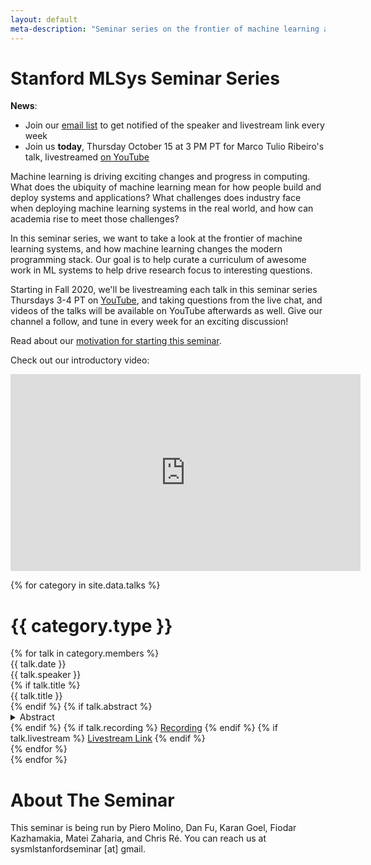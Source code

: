 ```yaml
---
layout: default
meta-description: "Seminar series on the frontier of machine learning and systems. Livestreamed every Thursday, 3-4 pm PT."
---
```


# Stanford MLSys Seminar Series

**News**:
* Join our [email list](https://groups.google.com/forum/#!forum/stanford-mlsys-seminars/join) to get notified of the speaker and livestream link every week 
* Join us **today**, Thursday October 15 at 3 PM PT for Marco Tulio Ribeiro's talk, livestreamed [on YouTube](https://www.youtube.com/watch?v=VqiTtdY58Ts)

Machine learning is driving exciting changes and progress in computing.
What does the ubiquity of machine learning mean for how people build and deploy
systems and applications?
What challenges does industry face when deploying machine learning systems in
the real world, and how can academia rise to meet those challenges?

In this seminar series, we want to take a look at the frontier of machine
learning systems, and how machine learning changes the modern programming
stack.
Our goal is to help curate a curriculum of awesome work in ML systems to help
drive research focus to interesting questions.

Starting in Fall 2020, we'll be livestreaming each talk in this seminar series
Thursdays 3-4 PT on [YouTube](https://www.youtube.com/channel/UCzz6ructab1U44QPI3HpZEQ),
and taking questions from the live chat, and videos of the talks will be
available on YouTube afterwards as well.
Give our channel a follow, and tune in every week for an exciting discussion!

Read about our [motivation for starting this seminar](https://hazyresearch.stanford.edu/mlsys-seminar).

Check out our introductory video:
<iframe width="560" height="315" src="https://www.youtube.com/embed/OEiNnfdxBRE" frameborder="0" allow="accelerometer; autoplay; clipboard-write; encrypted-media; gyroscope; picture-in-picture" allowfullscreen></iframe>

<!-- Read our blog post on our [why we're running this seminar]({{ site.baseurl }}/about). -->

{% for category in site.data.talks %}
# {{ category.type }}
<div class="talk-list">
  {% for talk in category.members %}
  <div class="talk list-group-item">
  <div class="talk-date">{{ talk.date }}</div>
  <div class="talk-presenter">{{ talk.speaker }}</div>
  {% if talk.title %}
  <div><span>{{ talk.title }}</span></div>
  {% endif %}
  {% if talk.abstract %}
    <details>
    <summary>Abstract</summary>
    {{ talk.abstract }}
    </details>
  {% endif %}
  {% if talk.recording %}
    <a href="{{ talk.recording }}">Recording</a>
  {% endif %}
  {% if talk.livestream %}
    <a href="{{ talk.livestream }}">Livestream Link</a>
  {% endif %}
  </div>
  {% endfor %}
</div>
{% endfor %}

# About The Seminar

This seminar is being run by Piero Molino, Dan Fu, Karan Goel, Fiodar Kazhamakia,
Matei Zaharia, and Chris Ré.
You can reach us at sysmlstanfordseminar [at] gmail.

<!--
<div class="posts">
  {% for post in site.posts %}
    <article class="post">

      <h1><a href="{{ site.baseurl }}{{ post.url }}">{{ post.title }}</a></h1>

      <div class="entry">
        {{ post.content }}
      </div>
    </article>
  {% endfor %}
</div>
-->
